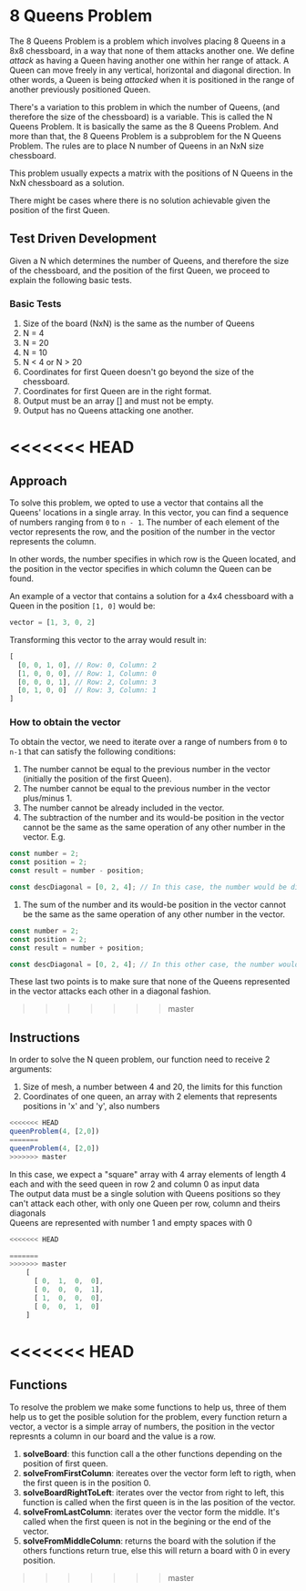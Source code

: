 # 8 Queens Problem
The 8 Queens Problem is a problem which involves placing 8 Queens in a 8x8 chessboard, in a way that none of them attacks another one. We define *attack* as having a Queen having another one within her range of attack. A Queen can move freely in any vertical, horizontal and diagonal direction. In other words, a Queen is being *attacked* when it is positioned in the range of another previously positioned Queen.

There's a variation to this problem in which the number of Queens, (and therefore the size of the chessboard) is a variable. This is called the N Queens Problem. It is basically the same as the 8 Queens Problem. And more than that, the 8 Queens Problem is a subproblem for the N Queens Problem. The rules are to place N number of Queens in an NxN size chessboard.

This problem usually expects a matrix with the positions of N Queens in the NxN chessboard as a solution.

There might be cases where there is no solution achievable given the position of the first Queen.

## Test Driven Development
Given a N which determines the number of Queens, and therefore the size of the chessboard, and the position of the first Queen, we proceed to explain the following basic tests.

### Basic Tests
1. Size of the board (NxN) is the same as the number of Queens
1. N = 4
1. N = 20
1. N = 10
1. N < 4 or N > 20
1. Coordinates for first Queen doesn't go beyond the size of the chessboard.
1. Coordinates for first Queen are in the right format.
1. Output must be an array [] and must not be empty.
1. Output has no Queens attacking one another.

<<<<<<< HEAD
=======
## Approach
To solve this problem, we opted to use a vector that contains all the Queens' locations in a single array. In this vector, you can find a sequence of numbers ranging from `0` to `n - 1`. The number of each element of the vector represents the row, and the position of the number in the vector represents the column. 

In other words, the number specifies in which row is the Queen located, and the position in the vector specifies in which column the Queen can be found. 

An example of a vector that contains a solution for a 4x4 chessboard with a Queen in the position `[1, 0]` would be:

```js
vector = [1, 3, 0, 2]
```

Transforming this vector to the array would result in:

```js
[
  [0, 0, 1, 0], // Row: 0, Column: 2
  [1, 0, 0, 0], // Row: 1, Column: 0
  [0, 0, 0, 1], // Row: 2, Column: 3
  [0, 1, 0, 0]  // Row: 3, Column: 1
]
```

### How to obtain the vector
To obtain the vector, we need to iterate over a range of numbers from `0` to `n-1` that can satisfy the following conditions:

1. The number cannot be equal to the previous number in the vector (initially the position of the first Queen).
1. The number cannot be equal to the previous number in the vector plus/minus 1.
1. The number cannot be already included in the vector.
1. The subtraction of the number and its would-be position in the vector cannot be the same as the same operation of any other number in the vector. E.g.
```js
const number = 2;
const position = 2;
const result = number - position;

const descDiagonal = [0, 2, 4]; // In this case, the number would be discarded as an option for the vector
```
1. The sum of the number and its would-be position in the vector cannot be the same as the same operation of any other number in the vector.
```js
const number = 2;
const position = 2;
const result = number + position;

const descDiagonal = [0, 2, 4]; // In this other case, the number would be discarded as an option for the vector
```

These last two points is to make sure that none of the Queens represented in the vector attacks each other in a diagonal fashion.

>>>>>>> master

## Instructions

 In order to solve the N queen problem, our function need to receive 2 arguments:

1. Size of mesh, a number between 4 and 20, the limits for this function
1. Coordinates of one queen, an array with 2 elements that represents positions in 'x' and 'y', also numbers

```js
<<<<<<< HEAD
queenProblem(4, [2,0])
=======
queenProblem(4, [2,0]) 
>>>>>>> master
```
In this case, we expect a "square" array with 4 array elements of length 4 each and with the seed queen in row 2 and column 0 as input data \
The output data must be a single solution with Queens positions so they can't attack each other, with only one Queen per row, column and theirs diagonals \
Queens are represented with number 1 and empty spaces with 0
```js
<<<<<<< HEAD

=======
>>>>>>> master
    [
      [ 0,  1,  0,  0],
      [ 0,  0,  0,  1],
      [ 1,  0,  0,  0],
      [ 0,  0,  1,  0]
    ]
```
<<<<<<< HEAD
=======
## Functions
To resolve the problem we make some functions to help us, three of them help us to get the posible solution for the problem, every function return a vector, a vector is a simple array of numbers, the position in the vector represnts a column in our board and the value is a row. 

1. **solveBoard**: this function call a the other functions depending on the position of first queen.
1. **solveFromFirstColumn**: itereates over the vector form left to rigth, when the first queen is in the position 0.
1. **solveBoardRightToLeft**: iterates over the vector from right to left, this function is called when the first queen is in the las position of the vector.
1. **solveFromLastColumn**: iterates over the vector form the middle. It's called when the first queen is not in the begining or the end of the vector.
1. **solveFromMiddleColumn**: returns the board with the solution if the others functions return true, else this will return a board with 0 in every position.
>>>>>>> master

